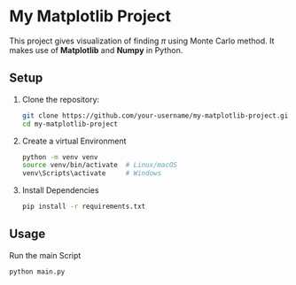 # My Matplotlib Project

This project gives visualization of finding $\pi$ using Monte Carlo method. It makes use of **Matplotlib** and **Numpy** in Python.

## Setup

1. Clone the repository:
   ```bash
   git clone https://github.com/your-username/my-matplotlib-project.git
   cd my-matplotlib-project
   
2. Create a virtual Environment 
   ```bash
   python -m venv venv
   source venv/bin/activate  # Linux/macOS
   venv\Scripts\activate     # Windows

3. Install Dependencies
   ```bash
   pip install -r requirements.txt
   
## Usage

Run the main Script
   ```bash
   python main.py
